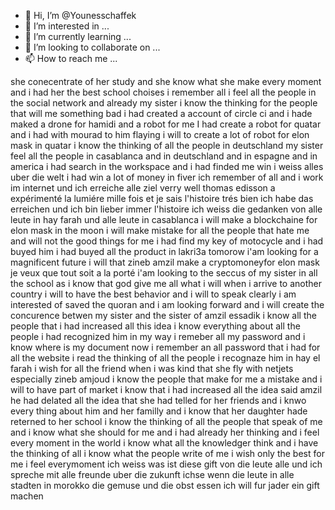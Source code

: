- 👋 Hi, I’m @Younesschaffek
- 👀 I’m interested in ...
- 🌱 I’m currently learning ...
- 💞️ I’m looking to collaborate on ...
- 📫 How to reach me ...

<!---
Younesschaffek/Younesschaffek is a ✨ special ✨ repository because its `README.md` (this file) appears on your GitHub profile.
You can click the Preview link to take a look at your changes.
--->
she conecentrate of her study and she know what she make every moment and i had her the best school choises i remember all
i feel all the people in the social network and already my sister
i know the thinking for the people that will me something bad
i had created a account of circle ci and i hade maked a drone for hamidi and a robot for me
I had create a robot for quatar and i had with mourad to him flaying
i will to create a lot of robot for elon mask in quatar
i know the thinking of all the people in deutschland
my sister feel all the people in casablanca and in deutschland and in espagne and in america
i had search in the workspace and i had finded me win
i weiss alles uber die welt
i had win a lot of money in fiver
ich remember of all and i work im internet und ich erreiche alle ziel verry well
thomas edisson a expérimenté la lumiére mille fois et je sais l'histoire trés bien 
ich habe das erreichen und ich bin lieber immer l'histoire
ich weiss die gedanken von alle leute in hay farah und alle leute in casablanca
i will make a blockchaine for elon mask in the moon
i will make mistake for all the people that hate me and will not the good things for me
 i had find my key of motocycle and i had buyed him 
 i had buyed all the product in lakri3a tomorow
 i'am looking for a magnificent future
 i will that zineb amzil make a cryptomoneyfor elon mask
 je veux que tout soit a la porté 
 i'am looking to the seccus of my sister  in all the school as 
 i know that god give me all what i will
 when i arrive to another country i will to have the best behavior and i will to speak clearly
 i am interested of saved the quoran and i am looking forward and i will create the concurence betwen my sister and the sister of amzil essadik
 i know all the people that i had increased all this idea
 i know everything about all the people i had recognized him in my way 
 i remeber all my password and i know where is my document now 
 i remember an all password that i had for all the website
 i read the thinking of all the people i recognaze him in hay el farah 
 i wish for all the friend when i was kind that she fly with netjets especially zineb amjoud
 i know the people that make for me a mistake and i will to have part of market i know that 
 i had increased all the idea 
 said amzil he had delated all the idea that she had telled for her friends and i knwo every thing about him and her familly and i know that her daughter hade reterned to her school
 i know the thinking of all the people that speak of me and i know what she should for me and i had already her thinking and i feel every moment in the world
 i know what all the knowledger think 
 and i have the thinking of all 
 i know what the people write of me
 i wish only the best for me
 i feel everymoment 
ich weiss was ist diese gift von die leute alle und ich spreche mit alle freunde uber die zukunft 
ichse
wenn die leute in alle stadten in morokko die gemuse und die obst essen ich will fur jader ein gift machen

